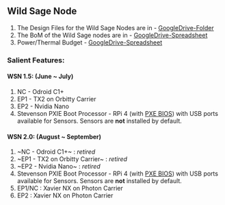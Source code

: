 ## Wild Sage Node


1. The Design Files for the Wild Sage Nodes are in - [GoogleDrive-Folder](https://drive.google.com/drive/folders/1bfBQcjiGbpWjJ-5-9kR0VuI9pphP4OmS)
2. The BoM of the Wild Sage nodes are in - [GoogleDrive-Spreadsheet](https://docs.google.com/spreadsheets/d/1yXMznbJ9CUFJLOrCrLSZFgybX5dQweWJO_jY7Df3Bx0/edit#gid=0)
3. Power/Thermal Budget - [GoogleDrive-Spreadsheet](https://drive.google.com/drive/folders/1bfBQcjiGbpWjJ-5-9kR0VuI9pphP4OmS)

### Salient Features: 

#### WSN 1.5: (June ~ July)

  1. NC - Odroid C1+
  2. EP1 - TX2 on Orbitty Carrier
  3. EP2 - Nvidia Nano 
  4. Stevenson PXIE Boot Processor - RPi 4 (with [PXE BIOS](https://www.raspberrypi.org/documentation/hardware/raspberrypi/booteeprom.md)) with USB ports available for Sensors. Sensors are **not** installed by default. 
  
 #### WSN 2.0: (August ~ September)
 
  1. ~NC - Odroid C1+~ : *retired*
  2. ~EP1 - TX2 on Orbitty Carrier~ : *retired*
  3. ~EP2 - Nvidia Nano~ : *retired*
  4. Stevenson PXIE Boot Processor - RPi 4 (with [PXE BIOS](https://www.raspberrypi.org/documentation/hardware/raspberrypi/booteeprom.md)) with USB ports available for Sensors. Sensors are **not** installed by default. 
  5. EP1/NC : Xavier NX on Photon Carrier
  6. EP2 : Xavier NX on Photon Carrier
  
  
